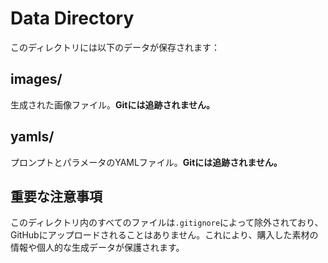 # Data Directory

このディレクトリには以下のデータが保存されます：

## images/
生成された画像ファイル。**Gitには追跡されません。**

## yamls/
プロンプトとパラメータのYAMLファイル。**Gitには追跡されません。**

## 重要な注意事項

このディレクトリ内のすべてのファイルは`.gitignore`によって除外されており、GitHubにアップロードされることはありません。これにより、購入した素材の情報や個人的な生成データが保護されます。
